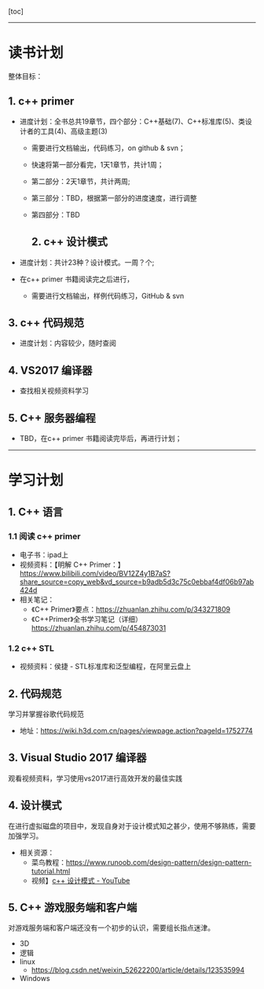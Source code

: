 [toc]

---
# 读书计划

整体目标：

## 1. c++ primer

- 进度计划：全书总共19章节，四个部分：C++基础(7)、C++标准库(5)、类设计者的工具(4)、高级主题(3)
  - 需要进行文档输出，代码练习，on github & svn；
  - 快速将第一部分看完，1天1章节，共计1周；
  - 第二部分：2天1章节，共计两周;
  - 第三部分：TBD，根据第一部分的进度速度，进行调整
  - 第四部分：TBD

	## 2. c++ 设计模式

- 进度计划：共计23种？设计模式。一周？个;
  
- 在c++ primer 书籍阅读完之后进行，
  
  - 需要进行文档输出，样例代码练习，GitHub & svn

## 3. c++ 代码规范

- 进度计划：内容较少，随时查阅

## 4. VS2017 编译器

- 查找相关视频资料学习

## 5. C++ 服务器编程

- TBD，在c++ primer 书籍阅读完毕后，再进行计划；







---



# 学习计划

## 1. C++ 语言

### 1.1 阅读 c++ primer

- 电子书：ipad上
- 视频资料：【明解 C++ Primer：】 https://www.bilibili.com/video/BV12Z4y1B7aS?share_source=copy_web&vd_source=b9adb5d3c75c0ebbaf4df06b97ab424d
- 相关笔记：
    - 《C++ Primer》要点：https://zhuanlan.zhihu.com/p/343271809
    - 《C++Primer》全书学习笔记（详细）https://zhuanlan.zhihu.com/p/454873031

### 1.2 c++ STL
- 视频资料：侯捷 - STL标准库和泛型编程，在阿里云盘上

## 2. 代码规范

学习并掌握谷歌代码规范

- 地址：https://wiki.h3d.com.cn/pages/viewpage.action?pageId=1752774


## 3. Visual Studio 2017 编译器

观看视频资料，学习使用vs2017进行高效开发的最佳实践

## 4. 设计模式

在进行虚拟磁盘的项目中，发现自身对于设计模式知之甚少，使用不够熟练，需要加强学习。

- 相关资源：
    - 菜鸟教程：https://www.runoob.com/design-pattern/design-pattern-tutorial.html
    - 视频】[c++ 设计模式 - YouTube](https://www.youtube.com/playlist?list=PL2CzLRmpTZj3H1p-APQckEUNBbGgq7yAD)

## 5. C++ 游戏服务端和客户端

对游戏服务端和客户端还没有一个初步的认识，需要组长指点迷津。

- 3D
- 逻辑
- linux
    - https://blog.csdn.net/weixin_52622200/article/details/123535994
- Windows

